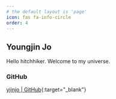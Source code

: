 ```yaml
---
# the default layout is 'page'
icon: fas fa-info-circle
order: 4
---
```


[//]: # (> Add Markdown syntax content to file `_tabs/about.md`{: .filepath } and it will show up on this page.)
[//]: # ({: .prompt-tip })

## Youngjin Jo
Hello hitchhiker. Welcome to my universe.

### GitHub
[yjinjo | GitHub](https://github.com/yjinjo){:target="_blank"}
